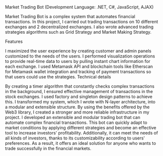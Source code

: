 Market Trading Bot (Development Language: .NET, C#, JavaScript, AJAX)

Market Trading Bot is a complex system that automates financial transactions. In this project, I carried out trading transactions on 10 different exchanges and 2 decentralized exchanges. 
I also wrote advanced trading strategies algorithms such as Grid Strategy and Market Making Strategy.

Features

I maximized the user experience by creating customer and admin panels customized to the needs of the users.
I performed visualization operations to provide real-time data to users by pulling instant chart information for each exchange.
I used Metamask API and blockchain tools like Etherscan for Metamask wallet integration and tracking of payment transactions so that users could use the strategies.
Technical details

By creating a timer algorithm that constantly checks complex transactions in the background, I ensured effective management of transactions in the stock exchanges.
I used factory and singleton design patterns to achieve this.
I transformed my system, which I wrote with N-layer architecture, into a modular and extensible structure.
By using the benefits offered by the Web3 library, I created a stronger and more reliable infrastructure in my project.
I developed an extensible and modular trading bot that can automate complex financial transactions. This bot can quickly adapt to market conditions by applying different strategies and become 
an effective tool to increase investors' profitability. Additionally, it can meet the needs of all kinds of investors, thanks to its customizability according to users' preferences. 
As a result, it offers an ideal solution for anyone who wants to trade successfully in the financial markets.
